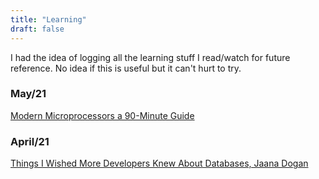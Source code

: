```yaml
---
title: "Learning"
draft: false
---
```


I had the idea of logging all the learning stuff I read/watch for future reference. No idea if this is useful but it can't hurt to try.

### May/21
[Modern Microprocessors a 90-Minute Guide](http://www.lighterra.com/papers/modernmicroprocessors/)

### April/21

[Things I Wished More Developers Knew About Databases, Jaana Dogan](https://rakyll.medium.com/things-i-wished-more-developers-knew-about-databases-2d0178464f78)
